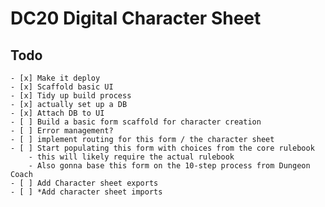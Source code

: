 # DC20 Digital Character Sheet

## Todo
    - [x] Make it deploy
    - [x] Scaffold basic UI
    - [x] Tidy up build process
    - [x] actually set up a DB
    - [x] Attach DB to UI
    - [ ] Build a basic form scaffold for character creation
    - [ ] Error management?
    - [ ] implement routing for this form / the character sheet
    - [ ] Start populating this form with choices from the core rulebook
        - this will likely require the actual rulebook
        - Also gonna base this form on the 10-step process from Dungeon Coach
    - [ ] Add Character sheet exports
    - [ ] *Add character sheet imports
